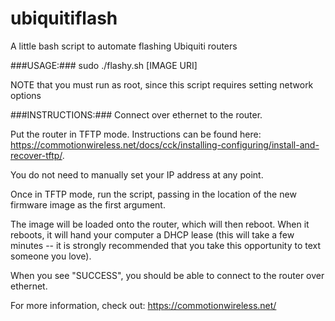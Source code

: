 ubiquitiflash
=============

A little bash script to automate flashing Ubiquiti routers

###USAGE:###
sudo ./flashy.sh [IMAGE URI]

NOTE that you must run as root, since this script requires setting network options

###INSTRUCTIONS:###
Connect over ethernet to the router. 

Put the router in TFTP mode. Instructions can be found here: https://commotionwireless.net/docs/cck/installing-configuring/install-and-recover-tftp/. 

You do not need to manually set your IP address at any point.

Once in TFTP mode, run the script, passing in the location of the new firmware image as the first argument. 

The image will be loaded onto the router, which will then reboot. When it reboots, it will hand your computer a DHCP lease (this will take a few minutes -- it is strongly recommended that you take this opportunity to text someone you love).

When you see "SUCCESS", you should be able to connect to the router over ethernet.

For more information, check out:
https://commotionwireless.net/
